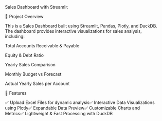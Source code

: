 Sales Dashboard with Streamlit

📌 Project Overview

This is a Sales Dashboard built using Streamlit, Pandas, Plotly, and DuckDB. The dashboard provides interactive visualizations for sales analysis, including:

Total Accounts Receivable & Payable

Equity & Debt Ratio

Yearly Sales Comparison

Monthly Budget vs Forecast

Actual Yearly Sales per Account

🚀 Features

✅ Upload Excel Files for dynamic analysis✅ Interactive Data Visualizations using Plotly✅ Expandable Data Preview✅ Customizable Charts and Metrics✅ Lightweight & Fast Processing with DuckDB
